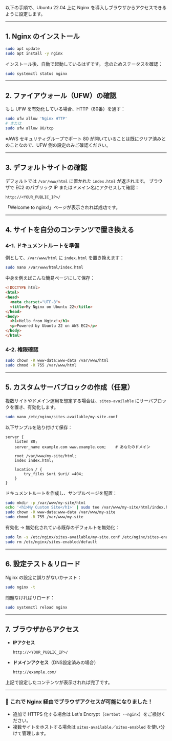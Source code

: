 以下の手順で、Ubuntu 22.04 上に Nginx を導入しブラウザからアクセスできるように設定します。

---

## 1. Nginx のインストール

```bash
sudo apt update
sudo apt install -y nginx
```

インストール後、自動で起動しているはずです。
念のためステータスを確認：

```bash
sudo systemctl status nginx
```

---

## 2. ファイアウォール（UFW）の確認

もし UFW を有効化している場合、HTTP（80番）を通す：

```bash
sudo ufw allow 'Nginx HTTP'
# または
sudo ufw allow 80/tcp
```

※AWS セキュリティグループでポート 80 が開いていることは既にクリア済みとのことなので、UFW 側の設定のみご確認ください。

---

## 3. デフォルトサイトの確認

デフォルトでは `/var/www/html` に置かれた `index.html` が返されます。
ブラウザで EC2 のパブリック IP またはドメイン名にアクセスして確認：

```
http://<YOUR_PUBLIC_IP>/
```

「Welcome to nginx!」ページが表示されれば成功です。

---

## 4. サイトを自分のコンテンツで置き換える

### 4-1. ドキュメントルートを準備

例として、`/var/www/html` に `index.html` を置き換えます：

```bash
sudo nano /var/www/html/index.html
```

中身を例えばこんな簡易ページにして保存：

```html
<!DOCTYPE html>
<html>
<head>
  <meta charset="UTF-8">
  <title>My Nginx on Ubuntu 22</title>
</head>
<body>
  <h1>Hello from Nginx!</h1>
  <p>Powered by Ubuntu 22 on AWS EC2</p>
</body>
</html>
```

### 4-2. 権限確認

```bash
sudo chown -R www-data:www-data /var/www/html
sudo chmod -R 755 /var/www/html
```

---

## 5. カスタムサーバブロックの作成（任意）

複数サイトやドメイン運用を想定する場合は、`sites-available` にサーバブロックを置き、有効化します。

```bash
sudo nano /etc/nginx/sites-available/my-site.conf
```

以下サンプルを貼り付けて保存：

```nginx
server {
    listen 80;
    server_name example.com www.example.com;    # あなたのドメイン

    root /var/www/my-site/html;
    index index.html;

    location / {
        try_files $uri $uri/ =404;
    }
}
```

ドキュメントルートを作成し、サンプルページを配置：

```bash
sudo mkdir -p /var/www/my-site/html
echo '<h1>My Custom Site</h1>' | sudo tee /var/www/my-site/html/index.html
sudo chown -R www-data:www-data /var/www/my-site
sudo chmod -R 755 /var/www/my-site
```

有効化 → 無効化されている既存のデフォルトを無効化：

```bash
sudo ln -s /etc/nginx/sites-available/my-site.conf /etc/nginx/sites-enabled/
sudo rm /etc/nginx/sites-enabled/default
```

---

## 6. 設定テスト＆リロード

Nginx の設定に誤りがないかテスト：

```bash
sudo nginx -t
```

問題なければリロード：

```bash
sudo systemctl reload nginx
```

---

## 7. ブラウザからアクセス

* **IPアクセス**

  ```
  http://<YOUR_PUBLIC_IP>/
  ```
* **ドメインアクセス**（DNS設定済みの場合）

  ```
  http://example.com/
  ```

上記で設定したコンテンツが表示されれば完了です。

---

### 🎉 **これで Nginx 経由でブラウザアクセスが可能になりました！**

* 追加で HTTPS 化する場合は Let's Encrypt（`certbot --nginx`）をご検討ください。
* 複数サイトをホストする場合は `sites-available`／`sites-enabled` を使い分けて管理します。
